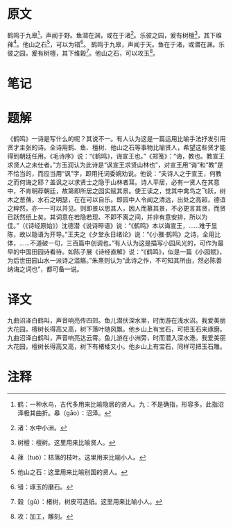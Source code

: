 # 原文
鹤鸣于九皋[^1]，声闻于野。鱼潜在渊，或在于渚[^2]。乐彼之园，爰有树檀[^3]，其下维萚[^4]。他山之石[^5]，可以为错[^6]。
鹤鸣于九皋，声闻于天。鱼在于渚，或潜在渊。乐彼之园，爰有树檀，其下维榖[^7]。他山之石，可以攻玉[^8]。
# 笔记

# 题解
《鹤鸣》一诗是写什么的呢？其说不一。有人认为这是一篇运用比喻手法抒发引用贤才主张的诗。全诗用鹤、鱼、檀树、他山之石等事物比喻贤人，希望这些贤才能得到朝廷任用。《毛诗序》说：“《鹤鸣》，诲宣王也。”《郑笺》：“诲，教也。教宣王求贤人之未仕者。”方玉润认为此诗是“讽宣王求贤山林也”，对宣王用“诲”和“教”是不恰当的，而应当用“讽”字，即用托词委婉劝说。他说：“夫诗人之于宣王，何教之而何诲之耶？盖讽之以求贤士之隐于山林者耳。诗人平居，必有一贤人在其意中，不肯明荐朝廷，故第即所居之园实赋其景。使王读之，觉其中禽鸟之飞跃，树木之葱蒨，水石之明瑟，在在可以自乐。即园中人令闻之清远，出处之高超，德谊之粹然，亦一一可以并见。则即景以思其人，因人而慕其景，不必更言其贤，而贤已跃然纸上矣。其词意在若隐若现、不即不离之间，并非有意安排，所以为佳。”（《诗经原始》）沈德潜《说诗晬语》说：“《鹤鸣》本以诲宣王，……难于显陈，故以隐语为开导。”王夫之《夕堂永日绪论》说：“《小雅·鹤鸣》之诗，全用比体，……不道破一句，三百篇中创调也。”有人认为这是描写小园风光的，可作为最早的中国田园诗看待。如陈子展《诗经直解》说：“《鹤鸣》，似是一篇《小园赋》，为后世田园山水一派诗之滥觞。”朱熹则认为“此诗之作，不可知其所由，然必陈善纳诲之词也”，都可备一说。
# 译文
九曲沼泽白鹤叫，声音响亮传四郊。鱼儿潜伏深水里，时而游在浅水沼。我爱美丽大花园，檀树长得高又高，树下落叶随风飘。他乡山上有宝石，可把玉石来琢磨。
九曲沼泽白鹤叫，声音响亮达云霄。鱼儿游在小洲旁，时而潜入深水港。我爱美丽大花园，檀树长得高又高，树下有楮矮又小。他乡山上有宝石，同样可把玉石雕。
# 注释

[^1]: 鹤：一种水鸟，古代多用来比喻隐居的贤人。九：不是确指，形容多。此指沼泽极其曲折。皋（gāo）：沼泽。
[^2]: 渚：水中小洲。
[^3]: 树檀：檀树。这里用来比喻贤人。
[^4]: 萚（tuò）：枯落的枝叶。这里用来比喻小人。
[^5]: 他山之石：这里用来比喻别国的贤人。
[^6]: 错：琢玉的磨石。
[^7]: 榖（gǔ）：楮树，树皮可造纸。这里用来比喻小人。
[^8]: 攻：加工，雕刻。